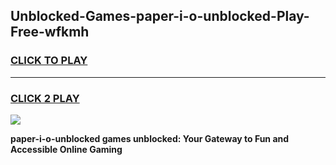 
## Unblocked-Games-paper-i-o-unblocked-Play-Free-wfkmh
<h3>
<a href="https://premium76.site?title=paper-i-o-unblocked&ref=12A">CLICK TO PLAY</a></h3>
<hr>

<h3>
<a href="https://premium76.site?title=paper-i-o-unblocked&ref=12A">CLICK 2 PLAY</a>
  
</h3>

<a href="https://premium76.site?title=paper-i-o-unblocked&ref=12A"><img src="https://clearcache.store/games.png"></a>


**paper-i-o-unblocked games unblocked: Your Gateway to Fun and Accessible Online Gaming**

